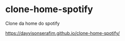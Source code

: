 # clone-home-spotify
 Clone da home do spotify


https://dayvisonserafim.github.io/clone-home-spotify/
